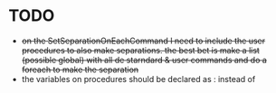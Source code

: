 # TODO

- ~~on the SetSeparationOnEachCommand I need to include the user procedures to also make separations. the best bet is make a list (possible global) with all de starndard & user commands and do a foreach to make the separation~~
- the variables on procedures should be declared as :<varname> instead of <varname>
